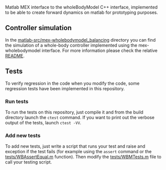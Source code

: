 Matlab MEX interface to the wholeBodyModel C++ interface, implemented
to be able to create forward dynamics on matlab for prototyping purposes.

## Controller simulation
In the [matlab-src/mex-wholebodymodel_balancing](matlab-src/mex-wholebodymodel_balancing/]) directory you can find 
the simulation of a whole-body controller implemented using the mex-wholebodymodel interface. 
For more information please check the relative [README]([matlab-src/mex-wholebodymodel_balancing/README).

## Tests
To verify regression in the code when you modify the code, some
regression tests have been implemented in this repository.

### Run tests
To run the tests on this repository, just compile it and from the build directory launch
the `ctest` command. If you want to print out the verbose output of the tests, launch `ctest -VV`.

### Add new tests
To add new tests, just write a script that runs your test and raise and exception
if the test fails (for example using the `assert` command or the [tests/WBAssertEqual.m](tests/wBAAssertEqual.m) function). 
Then modify the [tests/WBMTests.m](tests/WBMTests.m) file to call your testing script.
